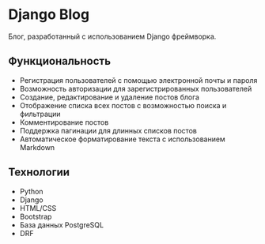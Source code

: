 # Django Blog
Блог, разработанный с использованием Django фреймворка.

## Функциональность
- Регистрация пользователей с помощью электронной почты и пароля
- Возможность авторизации для зарегистрированных пользователей
- Создание, редактирование и удаление постов блога
- Отображение списка всех постов с возможностью поиска и фильтрации
- Комментирование постов
- Поддержка пагинации для длинных списков постов
- Автоматическое форматирование текста с использованием Markdown

## Технологии
- Python
- Django
- HTML/CSS
- Bootstrap
- База данных PostgreSQL
- DRF
